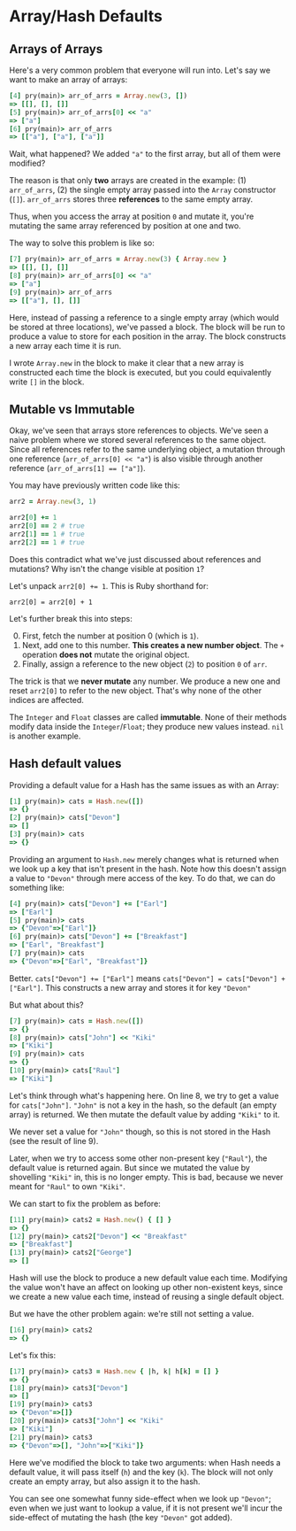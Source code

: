 # Array/Hash Defaults

## Arrays of Arrays

Here's a very common problem that everyone will run into. Let's say we want to
make an array of arrays:

```ruby
[4] pry(main)> arr_of_arrs = Array.new(3, [])
=> [[], [], []]
[5] pry(main)> arr_of_arrs[0] << "a"
=> ["a"]
[6] pry(main)> arr_of_arrs
=> [["a"], ["a"], ["a"]]
```

Wait, what happened? We added `"a"` to the first array, but all of them were
modified?

The reason is that only **two** arrays are created in the example: (1)
`arr_of_arrs`, (2) the single empty array passed into the `Array` constructor
(`[]`). `arr_of_arrs` stores three **references** to the same empty array.

Thus, when you access the array at position `0` and mutate it, you're mutating
the same array referenced by position at one and two.

The way to solve this problem is like so:

```ruby
[7] pry(main)> arr_of_arrs = Array.new(3) { Array.new }
=> [[], [], []]
[8] pry(main)> arr_of_arrs[0] << "a"
=> ["a"]
[9] pry(main)> arr_of_arrs
=> [["a"], [], []]
```

Here, instead of passing a reference to a single empty array (which would be
stored at three locations), we've passed a block. The block will be run to
produce a value to store for each position in the array. The block constructs a
new array each time it is run.

I wrote `Array.new` in the block to make it clear that a new array is
constructed each time the block is executed, but you could equivalently write
`[]` in the block.

## Mutable vs Immutable

Okay, we've seen that arrays store references to objects. We've seen a naive
problem where we stored several references to the same object. Since all
references refer to the same underlying object, a mutation through one reference
(`arr_of_arrs[0] << "a"`) is also visible through another reference
(`arr_of_arrs[1] == ["a"]`).

You may have previously written code like this:

```ruby
arr2 = Array.new(3, 1)

arr2[0] += 1
arr2[0] == 2 # true
arr2[1] == 1 # true
arr2[2] == 1 # true 
```

Does this contradict what we've just discussed about references and mutations?
Why isn't the change visible at position `1`?

Let's unpack `arr2[0] += 1`. This is Ruby shorthand for:

    arr2[0] = arr2[0] + 1

Let's further break this into steps:

0. First, fetch the number at position 0 (which is `1`).
0. Next, add one to this number. **This creates a new number object**. The `+`
   operation **does not** mutate the original object.
0. Finally, assign a reference to the new object (`2`) to position `0` of `arr`.

The trick is that we **never mutate** any number. We produce a new one and reset
`arr2[0]` to refer to the new object. That's why none of the other indices are
affected.

The `Integer` and `Float` classes are called **immutable**. None of their
methods modify data inside the `Integer`/`Float`; they produce new values
instead. `nil` is another example.

## Hash default values

Providing a default value for a Hash has the same issues as with an Array:

```ruby
[1] pry(main)> cats = Hash.new([])
=> {}
[2] pry(main)> cats["Devon"]
=> []
[3] pry(main)> cats
=> {}
```

Providing an argument to `Hash.new` merely changes what is returned when we look
up a key that isn't present in the hash. Note how this doesn't assign a value to
`"Devon"` through mere access of the key. To do that, we can do something like:

```ruby
[4] pry(main)> cats["Devon"] += ["Earl"]
=> ["Earl"]
[5] pry(main)> cats
=> {"Devon"=>["Earl"]}
[6] pry(main)> cats["Devon"] += ["Breakfast"]
=> ["Earl", "Breakfast"]
[7] pry(main)> cats
=> {"Devon"=>["Earl", "Breakfast"]}
```

Better. `cats["Devon"] += ["Earl"]` means `cats["Devon"] = cats["Devon"] +
["Earl"]`. This constructs a new array and stores it for key `"Devon"`

But what about this?

```ruby
[7] pry(main)> cats = Hash.new([])
=> {}
[8] pry(main)> cats["John"] << "Kiki"
=> ["Kiki"]
[9] pry(main)> cats
=> {}
[10] pry(main)> cats["Raul"]
=> ["Kiki"]
```

Let's think through what's happening here. On line 8, we try to get a value for
`cats["John"]`. `"John"` is not a key in the hash, so the default (an empty
array) is returned. We then mutate the default value by adding `"Kiki"` to it.

We never set a value for `"John"` though, so this is not stored in the Hash (see
the result of line 9).

Later, when we try to access some other non-present key (`"Raul"`), the default
value is returned again. But since we mutated the value by shovelling `"Kiki"`
in, this is no longer empty. This is bad, because we never meant for `"Raul"` to
own `"Kiki"`.

We can start to fix the problem as before:

```ruby
[11] pry(main)> cats2 = Hash.new() { [] }
=> {}
[12] pry(main)> cats2["Devon"] << "Breakfast"
=> ["Breakfast"]
[13] pry(main)> cats2["George"]
=> []
```

Hash will use the block to produce a new default value each time. Modifying the
value won't have an affect on looking up other non-existent keys, since we
create a new value each time, instead of reusing a single default object.

But we have the other problem again: we're still not setting a value.

```ruby
[16] pry(main)> cats2
=> {}
```

Let's fix this:

```ruby
[17] pry(main)> cats3 = Hash.new { |h, k| h[k] = [] }
=> {}
[18] pry(main)> cats3["Devon"]
=> []
[19] pry(main)> cats3
=> {"Devon"=>[]}
[20] pry(main)> cats3["John"] << "Kiki"
=> ["Kiki"]
[21] pry(main)> cats3
=> {"Devon"=>[], "John"=>["Kiki"]}
```

Here we've modified the block to take two arguments: when Hash needs a default
value, it will pass itself (`h`) and the key (`k`). The block will not only
create an empty array, but also assign it to the hash.

You can see one somewhat funny side-effect when we look up `"Devon"`; even when
we just want to lookup a value, if it is not present we'll incur the side-effect
of mutating the hash (the key `"Devon"` got added).
